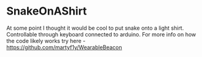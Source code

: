 # SnakeOnAShirt
At some point I thought it would be cool to put snake onto a light shirt. Controllable through keyboard connected to arduino.
For more info on how the code likely works try here - https://github.com/martyf1y/WearableBeacon
